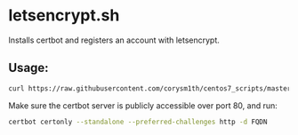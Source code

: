 # letsencrypt.sh
Installs certbot and registers an account with letsencrypt.

## Usage:
```sh
curl https://raw.githubusercontent.com/corysm1th/centos7_scripts/master/letsencrypt/letsencrypt.sh | sh -s EMAIL_ADDRESS
```

Make sure the certbot server is publicly accessible over port 80, and run:
```sh
certbot certonly --standalone --preferred-challenges http -d FQDN
```
